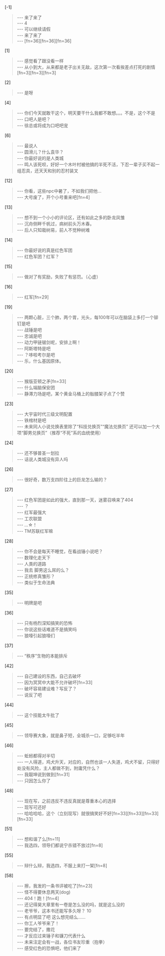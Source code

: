 
[-1] 
>--- 来了来了<br>
>--- 4<br>
>--- 可以继续请假<br>
>--- 来了来了<br>
>--- [fn=36][fn=36][fn=36]<br>

[1] 
>--- 感觉看了跟没看一样<br>
>--- 从小到大，从来都是老子出关无敌，这次第一次看挨差点打死的剧情[fn=3][fn=3][fn=3]<br>

[2] 
>--- 是呀<br>

[4] 
>--- 你们今天就敢干这个，明天要干什么我都不敢想。。。不是，这个不是<br>
>--- 口吧人是吧？<br>
>--- 徐总或将成为口吧吧宠<br>

[6] 
>--- 最说人<br>
>--- 圆滑儿？什么袁华？<br>
>--- 你最好说的是人类城<br>
>--- 鸣人该死呗，好好一个木叶村被他搞的半死不活，下忍一辈子买不起一组忍具，还天天和别的忍村装叉<br>

[12] 
>--- 你看，这些npc中暑了，不如我们把他…<br>
>--- 大号废了，开个小号重来吧[fn=4]<br>

[13] 
>--- 想不到一个小小的评论区，还有如此之多的卧龙凤雏<br>
>--- 沉舟侧畔千帆过，病树前头万木春。<br>
>--- 后人只知栽树易，前人不觉种树难<br>

[14] 
>--- 你最好说的真是红色军团<br>
>--- 红色军团？红军？<br>

[15] 
>--- 做对了有奖励，失败了有惩罚。（心虚）<br>

[16] 
>--- 红军[fn=29]<br>

[19] 
>--- 两颗心脏，三个肺，两个胃，光头，每100年可以在脑袋上多打一个铆钉是吧<br>
>--- 战锤是吧<br>
>--- 忠诚是吧<br>
>--- 动力甲链锯剑呢，安排上啊！<br>
>--- 阿斯塔特是吧<br>
>--- ？哆啦考尔是吧<br>
>--- 乐，什么基因原体。<br>

[20] 
>--- 猴版亚顿之矛[fn=33]<br>
>--- 什么端脑保安团<br>
>--- 静滞力场是吧，某个黄金马桶上的骷髅架子点了个赞<br>

[23] 
>--- 大宇宙时代三级文明配置<br>
>--- 铁棺材是吧<br>
>--- 未来同人小说兑换表里除了“科技兑换页”“魔法兑换页”  还可以加一个大项“脚男兑换页”（推荐“不死”系的血统使用）<br>

[24] 
>--- 还不够普圣一划拉<br>
>--- 话说人类城没有异人吗<br>

[26] 
>--- 很好奇，数万支四阶往上的巨龙怎么输的？<br>

[27] 
>--- 红色军团是如此的强大，直到那一天，迷雾召唤来了404<br>
>--- ？<br>
>--- 红军最强大<br>
>--- 工农联盟<br>
>--- …☆！<br>
>--- TM苏联红军嘛<br>

[28] 
>--- 你不会是每天不睡觉，在看战锤小说吧？<br>
>--- 数理化走天下<br>
>--- 人类的道路<br>
>--- 我去 脚男这么屌的么？<br>
>--- 正统修真雏形？<br>
>--- 类似于生命法典<br>

[35] 
>--- 明牌是吧<br>

[36] 
>--- 只有杨烈深知搞笑的恐怖<br>
>--- 你说这些话难道不是搞笑吗<br>
>--- 狼嚎引起狼嚎们<br>

[37] 
>--- “秩序”生物的本能排斥<br>

[42] 
>--- 自己建设的东西，自己去破坏<br>
>--- 因为冥冥中大能不允许破坏[fn=33]<br>
>--- 破坏容易建设难？写反了？<br>
>--- 说反了吧<br>

[44] 
>--- 这个技能太牛批了<br>

[45] 
>--- 领导赛大象，就是鼻子短，全城杀一口，足够吃半年<br>

[46] 
>--- 蚯蚓都得对半切<br>
>--- 一人得道，鸡犬升天，对应的，自然也该一人失道，鸡犬不留，只得好处没有风险，主人都做不到，附庸凭什么？<br>
>--- 我靓坤说到做到[fn=31]<br>
>--- 只因怎么你了<br>

[48] 
>--- 现在写，之前违反不违反真就是尊重本心的选择<br>
>--- 现写可还好<br>
>--- 哈哈哈哈，这个（立刻现写）就很搞笑好不好[fn=33][fn=33][fn=33][fn=33]<br>

[51] 
>--- 想和谐了么[fn=11]<br>
>--- 我选四，领导们都说宁杀错不放过[fn=8]<br>

[55] 
>--- 辩什么辩，我选四，不服上来打一架[fn=8]<br>

[58] 
>--- 擦，我发的一条书评被吃了[fn=23]<br>
>--- 怪不得要休息两天(dog)<br>
>--- 404！跑！[fn=4]<br>
>--- 还记得昊大章里有一卷是怎么没的吗，就是这么没的<br>
>--- 老爷爷，这本书还能写多久呀？
10<br>
>--- 有点明显了吧 这么想完结么……<br>
>--- 你工人爷爷来了！<br>
>--- 要完结了，撒花<br>
>--- 才反应过来锤子和镰刀代表什么<br>
>--- 未来注定会有一战，各位书友珍重（抱拳）<br>
>--- 感受红色的恐惧吧，他们来了<br>
